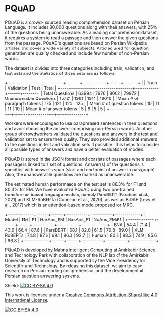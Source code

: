 # PQuAD

PQuAD is a crowd- sourced reading comprehension dataset on Persian Language. It includes 80,000 
questions along with their answers, with 25% of the questions being unanswerable. As a reading 
comprehension dataset, it requires a system to read a passage and then answer the given questions 
from the passage. PQuAD's questions are based on Persian Wikipedia articles and cover a wide 
variety of subjects. Articles used for question generation are quality checked and include few 
number of non-Persian words. 

The dataset is divided into three categories including train, validation, and test sets and the 
statistics of these sets are as follows:

+----------------------------+-------+------------+------+-------+
|                            | Train | Validation | Test | Total |
+----------------------------+-------+------------+------+-------+
|      Total Questions       | 63994 |    7976    | 8002 | 79972 |
|   Unanswerable Questions   | 15721 |    1981    | 1914 | 19616 |
| Mean # of paragraph tokens |  125  |    121     | 124  |  125  |
| Mean # of question tokens  |   10  |     11     |  11  |   10  |
|  Mean # of answer tokens   |   5   |     6      |  5   |   5   |
+----------------------------+-------+------------+------+-------+

Workers were encouraged to use paraphrased sentences in their questions and avoid choosing the 
answers comprising non-Persian words. Another group of crowdworkers validated the questions and 
answers in the test and validation set to ensure their quality. They also provided additional 
answers to the questions in test and validation sets if possible. This helps to consider all 
possible types of answers and have a better evaluation of models.

PQuAD is stored in the JSON format and consists of passages where each passage is linked to a 
set of questions. Answer(s) of the questions is specified with answer's span (start and end 
point of answer in paragraph). Also, the unanswerable questions are marked as unanswerable.

The estimated human performance on the test set is 88.3% for F1 and 80.3% for EM. We have 
evaluated PQuAD using two pre-trained transformer-based language models, namely ParsBERT 
(Farahani et al., 2021) and XLM-RoBERTa (Conneau et al., 2020), as well as BiDAF (Levy et 
al., 2017) which is an attention-based model proposed for MRC.

+-------------+------+------+-----------+-----------+-------------+
|    Model    |  EM  |  F1  | HasAns_EM | HasAns_F1 | NoAns_EM/F1 |
+-------------+------+------+-----------+-----------+-------------+
|     BNA     | 54.4 | 71.4 |    43.9   |    66.4   |     87.6    |
|   ParsBERT  | 68.1 | 82.0 |    61.5   |    79.8   |     89.0    |
| XLM-RoBERTa | 74.8 | 87.6 |    69.1   |    86.0   |     92.7    |
|    Human    | 80.3 | 88.3 |    74.9   |    85.6   |     96.8    |
+-------------+------+------+-----------+-----------+-------------+

PQuAD is developed by Mabna Intelligent Computing at Amirkabir Science and Technology Park with 
collaboration of the NLP lab of the Amirkabir University of Technology and is supported by the 
Vice Presidency for Scientific and Technology. By releasing this dataset, we aim to ease research 
on Persian reading comprehension and the development of Persian question answering systems.

Shield: [![CC BY-SA 4.0][cc-by-sa-shield]][cc-by-sa]

This work is licensed under a
[Creative Commons Attribution-ShareAlike 4.0 International License][cc-by-sa].

[![CC BY-SA 4.0][cc-by-sa-image]][cc-by-sa]

[cc-by-sa]: http://creativecommons.org/licenses/by-sa/4.0/
[cc-by-sa-image]: https://licensebuttons.net/l/by-sa/4.0/88x31.png
[cc-by-sa-shield]: https://img.shields.io/badge/License-CC%20BY--SA%204.0-lightgrey.svg